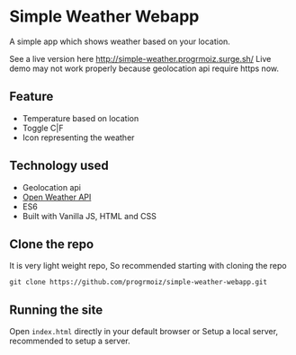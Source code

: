 # Simple Weather Webapp
A simple app which shows weather based on your location.

See a live version here http://simple-weather.progrmoiz.surge.sh/
Live demo may not work properly because geolocation api require https now.

## Feature
- Temperature based on location
- Toggle C|F
- Icon representing the weather

## Technology used
- Geolocation api
- [Open Weather API](https://openweathermap.org/)
- ES6 
- Built with Vanilla JS, HTML and CSS

## Clone the repo
It is very light weight repo, So recommended starting with cloning the repo
```
git clone https://github.com/progrmoiz/simple-weather-webapp.git
```

## Running the site
Open `index.html` directly in your default browser or
Setup a local server, recommended to setup a server.
